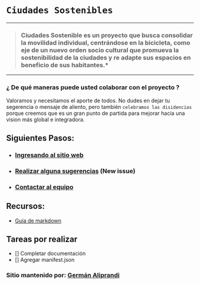 
# `Ciudades Sostenibles`
---
>### Ciudades Sostenible es un proyecto que busca consolidar la movilidad individual, centrándose en la bicicleta, como eje de un nuevo orden socio cultural que promueva la sostenibilidad de la ciudades y re adapte sus espacios en beneficio de sus habitantes.*

---
### ¿ De qué maneras puede usted colaborar con el proyecto ?
Valoramos y necesitamos el aporte de todos.
No dudes en dejar tu segerencia o mensaje de aliento, pero también `celebramos las disidencias` porque creemos que es un gran punto de partida para mejorar hacia una vision más global e integradora.

## Siguientes Pasos:
- ### [Ingresando al sitio web](https://galiprandi.github.io/ciudades-sostenibles/) 
- ### [Realizar alguna sugerencias](https://github.com/galiprandi/ciudades-sostenibles/issues/ciudades-sostenibles/) (New issue)
- ### [Contactar al equipo](mailto:galiprandi@gmail.com) 

## Recursos:
- [Guía de markdown](https://markdown-it.github.io/)

## Tareas por realizar
- [] Completar documentación
- [] Agregar manifest.json

### Sitio mantenido por: [Germán Aliprandi](mailto:galiprandi@gmail.com)
